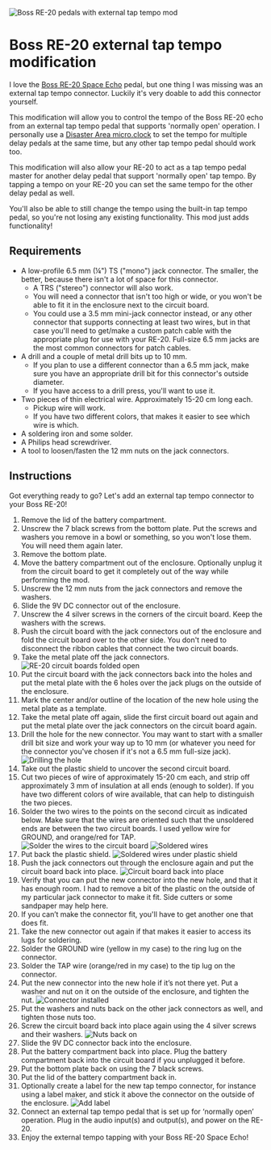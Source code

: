 ![Boss RE-20 pedals with external tap tempo mod](images/RE-20%20units%20with%20external%20tap%20tempo%20mod.HEIC)

# Boss RE-20 external tap tempo modification

I love the [Boss RE-20 Space Echo](https://www.boss.info/us/products/re-20/) pedal, but one thing I was missing was an external tap tempo connector. Luckily it's very doable to add this connector yourself. 

This modification will allow you to control the tempo of the Boss RE-20 echo from an external tap tempo pedal that supports 'normally open' operation. I personally use a [Disaster Area micro.clock](https://www.disasterareadesigns.com/shop/p/micro-clock) to set the tempo for multiple delay pedals at the same time, but any other tap tempo pedal should work too.

This modification will also allow your RE-20 to act as a tap tempo pedal master for another delay pedal that support 'normally open' tap tempo. By tapping a tempo on your RE-20 you can set the same tempo for the other delay pedal as well.

You'll also be able to still change the tempo using the built-in tap tempo pedal, so you're not losing any existing functionality. This mod just adds functionality!

## Requirements

* A low-profile 6.5 mm (¼") TS ("mono") jack connector. The smaller, the better, because there isn't a lot of space for this connector.
  * A TRS ("stereo") connector will also work.
  * You will need a connector that isn't too high or wide, or you won't be able to fit it in the enclosure next to the circuit board.
  * You could use a 3.5 mm mini-jack connector instead, or any other connector that supports connecting at least two wires, but in that case you'll need to get/make a custom patch cable with the appropriate plug for use with your RE-20. Full-size 6.5 mm jacks are the most common connectors for patch cables. 
* A drill and a couple of metal drill bits up to 10 mm.
  * If you plan to use a different connector than a 6.5 mm jack, make sure you have an appropriate drill bit for this connector's outside diameter.
  * If you have access to a drill press, you'll want to use it.
* Two pieces of thin electrical wire. Approximately 15-20 cm long each.
  * Pickup wire will work. 
  * If you have two different colors, that makes it easier to see which wire is which.
* A soldering iron and some solder.
* A Philips head screwdriver.
* A tool to loosen/fasten the 12 mm nuts on the jack connectors.

## Instructions

Got everything ready to go? Let's add an external tap tempo connector to your Boss RE-20!

1. Remove the lid of the battery compartment.
2. Unscrew the 7 black screws from the bottom plate. Put the screws and washers you remove in a bowl or something, so you won't lose them. You will need them again later.
3. Remove the bottom plate.
4. Move the battery compartment out of the enclosure. Optionally unplug it from the circuit board to get it completely out of the way while performing the mod.
5. Unscrew the 12 mm nuts from the jack connectors and remove the washers.
6. Slide the 9V DC connector out of the enclosure.
7. Unscrew the 4 silver screws in the corners of the circuit board. Keep the washers with the screws.
8. Push the circuit board with the jack connectors out of the enclosure and fold the circuit board over to the other side. You don't need to disconnect the ribbon cables that connect the two circuit boards.
9. Take the metal plate off the jack connectors. ![RE-20 circuit boards folded open](images/RE-20%20folded%20open.HEIC)
10. Put the circuit board with the jack connectors back into the holes and put the metal plate with the 6 holes over the jack plugs on the outside of the enclosure.
11. Mark the center and/or outline of the location of the new hole using the metal plate as a template. 
12. Take the metal plate off again, slide the first circuit board out again and put the metal plate over the jack connectors on the circuit board again.
13. Drill the hole for the new connector. You may want to start with a smaller drill bit size and work your way up to 10 mm (or whatever you need for the connector you've chosen if it's not a 6.5 mm full-size jack). ![Drilling the hole](images/RE-20%20drilling%20the%20hole.HEIC)
14. Take out the plastic shield to uncover the second circuit board.
15. Cut two pieces of wire of approximately 15-20 cm each, and strip off approximately 3 mm of insulation at all ends (enough to solder). If you have two different colors of wire available, that can help to distinguish the two pieces.
16. Solder the two wires to the points on the second circuit as indicated below. Make sure that the wires are oriented such that the unsoldered ends are between the two circuit boards. I used yellow wire for GROUND, and orange/red for TAP. ![Solder the wires to the circuit board](images/RE-20%20circuit%20board%20connection%20points.HEIC) ![Soldered wires](images/RE-20%20soldered%20tap%20tempo%20wires.HEIC)
17. Put back the plastic shield. ![Soldered wires under plastic shield](images/RE-20%20soldered%20tap%20tempo%20wires%20under%20plastic%20shield.HEIC)
18. Push the jack connectors out through the enclosure again and put the circuit board back into place. ![Circuit board back into place](images/RE-20%20wires%20between%20circuit%20boards.HEIC)
19. Verify that you can put the new connector into the new hole, and that it has enough room. I had to remove a bit of the plastic on the outside of my particular jack connector to make it fit. Side cutters or some sandpaper may help here.
20. If you can’t make the connector fit, you'll have to get another one that does fit.
21. Take the new connector out again if that makes it easier to access its lugs for soldering.
22. Solder the GROUND wire (yellow in my case) to the ring lug on the connector.
23. Solder the TAP wire (orange/red in my case) to the tip lug on the connector.
24. Put the new connector into the new hole if it’s not there yet. Put a washer and nut on it on the outside of the enclosure, and tighten the nut. ![Connector installed](images/RE-20%20wires%20between%20circuit%20boards%202.HEIC)
25. Put the washers and nuts back on the other jack connectors as well, and tighten those nuts too.
26. Screw the circuit board back into place again using the 4 silver screws and their washers. ![Nuts back on](images/RE-20%20external%20tap%20tempo%20connector%20installed.HEIC)
27. Slide the 9V DC connector back into the enclosure.
28. Put the battery compartment back into place. Plug the battery compartment back into the circuit board if you unplugged it before.
29. Put the bottom plate back on using the 7 black screws.
30. Put the lid of the battery compartment back in.
31. Optionally create a label for the new tap tempo connector, for instance using a label maker, and stick it above the connector on the outside of the enclosure. ![Add label](images/RE-20%20external%20tap%20tempo%20connector%20label.HEIC)
32. Connect an external tap tempo pedal that is set up for ‘normally open’ operation. Plug in the audio input(s) and output(s), and power on the RE-20.
33. Enjoy the external tempo tapping with your Boss RE-20 Space Echo!